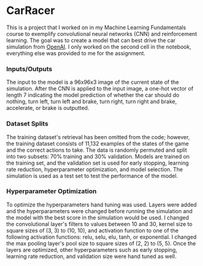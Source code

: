 # CarRacer
This is a project that I worked on in my Machine Learning Fundamentals course to exemplify convolutional neural networks (CNN) and reinforcement learning. The goal was to create a model that can best drive the car simulation from [OpenAI](https://openai.com/). I only worked on the second cell in the notebook, everything else was provided to me for the assignment.

### Inputs/Outputs
The input to the model is a 96x96x3 image of the current state of the simulation. After the CNN is applied to the input image, a one-hot vector of length 7 indicating the model prediction of whether the car should do nothing, turn left, turn left and brake, turn right, turn right and brake, accelerate, or brake is outputted.

### Dataset Splits
The training dataset's retrieval has been omitted from the code; however, the training dataset consists of 11,132 examples of the states of the game and the correct actions to take. The data is randomly permuted and split into two subsets: 70% training and 30% validation. Models are trained on the training set, and the validation set is used for early stopping, learning rate reduction, hyperparameter optimization, and model selection. The simulation is used as a test set to test the performance of the model.

### Hyperparameter Optimization
To optimize the hyperparameters hand tuning was used. Layers were added and the hyperparameters were changed before running the simulation and the model with the best score in the simulation would be used. I changed the convolutional layer's filters to values between 10 and 30, kernel size to square sizes of (3, 3) to (10, 10), and activation function to one of the following activation functions: relu, selu, elu, tanh, or exponential. I changed the max pooling layer's pool size to square sizes of (2, 2) to (5, 5). Once the layers are optimized, other hyperparameters such as early stopping, learning rate reduction, and validation size were hand tuned as well.
